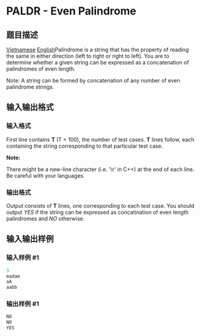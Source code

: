 # PALDR - Even Palindrome

## 题目描述

 [Vietnamese](/problems/PALDR/vn/) [English](/problems/PALDR/en/)Palindrome is a string that has the property of reading the same in either direction (left to right or right to left). You are to determine whether a given string can be expressed as a concatenation of palindromes of even length.

Note: A string can be formed by concatenation of any number of even palindrome strings.

## 输入输出格式

### 输入格式

First line contains **T** (T < 100), the number of test cases. **T** lines follow, each containing the string corresponding to that particular test case.

**Note:**

There might be a new-line character (i.e. '\\r' in C++) at the end of each line. Be careful with your languages.

### 输出格式

Output consists of **T** lines, one corresponding to each test case. You should output _YES_ if the string can be expressed as concatination of even length palindromes and _NO_ otherwise.

## 输入输出样例

### 输入样例 #1

```cpp
3
madam
aA
aabb
```


### 输出样例 #1

```cpp
NO
NO
YES
```


